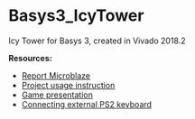 # Basys3_IcyTower
Icy Tower for Basys 3, created in Vivado 2018.2

**Resources:**   
* [Report Microblaze](doc/raport_microblaze_2019.pdf)   
* [Project usage instruction](doc/instrukcja_microblaze_2019.pdf)
* [Game presentation](https://drive.google.com/file/d/1KpujNKrW4M4beiFdib6HPmreasmwTN8L)
* [Connecting external PS2 keyboard](doc/Connecting_external_PS2_keyboard.pdf)
